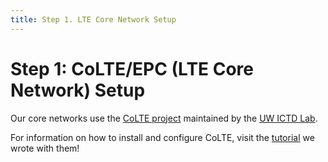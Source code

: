 ```yaml
---
title: Step 1. LTE Core Network Setup
---
```


# Step 1: CoLTE/EPC (LTE Core Network) Setup

Our core networks use the [CoLTE project](https://github.com/uw-ictd/colte) maintained by the [UW ICTD Lab](https://ictd.cs.washington.edu/).

For information on how to install and configure CoLTE, visit the [tutorial](https://docs.colte.network/tutorials/epc-setup.html) we wrote with them!
